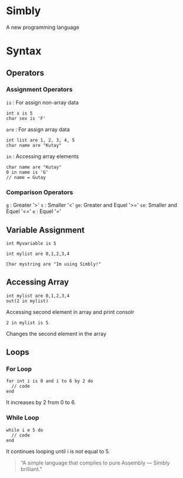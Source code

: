# Simbly
  A new programming language

# Syntax

## Operators
### Assignment Operators
  `is`  : For assign non-array data
  ```
  int x is 5
  char sex is 'F'
  ```
  `are` : For assign array data
  ```
  int list are 1, 2, 3, 4, 5
  char name are "Kutay"
  ```
  `in`  : Accessing array elements
  ```
  char name are "Kutay"
  0 in name is 'G'
  // name = Gutay
  ```
### Comparison Operators
  `g` : Greater '>'
  `s` : Smaller '<'
  `ge`: Greater and Equel '>='
  `se`: Smaller and Equel '<='
  `e` : Equel '='

## Variable Assignment
  ```
  int Myvariable is 5
  ```
  ```
  int mylist are 0,1,2,3,4
  ```
  ```
  Char mystring are "Im using Simbly!"
  ```

## Accessing Array
  ```
  int mylist are 0,1,2,3,4
  out(2 in mylist)
  ```
  Accessing second element in array and print consolr

  ```
  2 in mylist is 5
  ```
  Changes the second element in the array

## Loops
### For Loop
  ```
  for int i is 0 and i to 6 by 2 do
    // code
  end
  ```
  It increases by 2 from 0 to 6.

### While Loop
  ```
  while i e 5 do
    // code
  end
  ```
  It continues looping until i is not equal to 5.



> “A simple language that compiles to pure Assembly — Simbly brilliant.”
 

